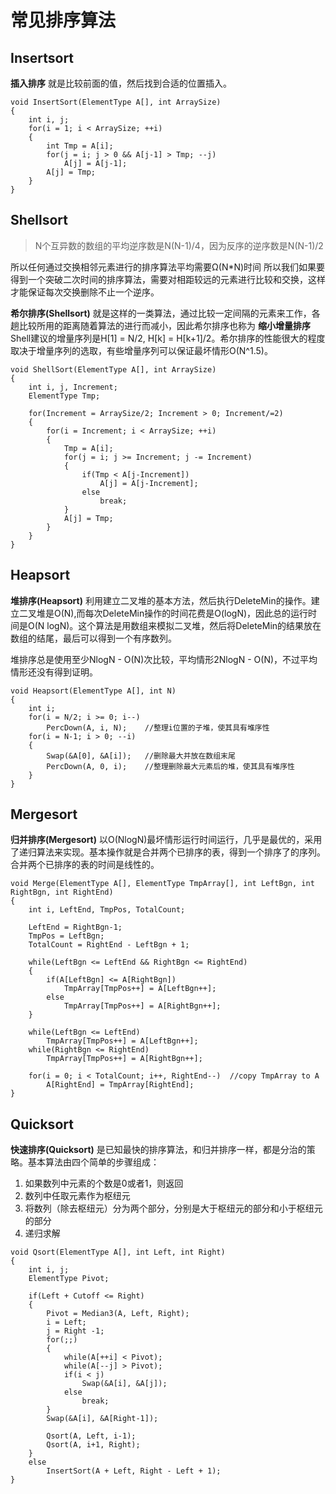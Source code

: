 # 常见排序算法


## Insertsort
**插入排序** 就是比较前面的值，然后找到合适的位置插入。
```
void InsertSort(ElementType A[], int ArraySize)
{
	int i, j;
	for(i = 1; i < ArraySize; ++i)
	{
		int Tmp = A[i];
		for(j = i; j > 0 && A[j-1] > Tmp; --j)
			A[j] = A[j-1];
		A[j] = Tmp;
	}
}
```

## Shellsort
>N个互异数的数组的平均逆序数是N(N-1)/4，因为反序的逆序数是N(N-1)/2

所以任何通过交换相邻元素进行的排序算法平均需要Ω(N*N)时间
所以我们如果要得到一个突破二次时间的排序算法，需要对相距较远的元素进行比较和交换，这样才能保证每次交换删除不止一个逆序。

**希尔排序(Shellsort)** 就是这样的一类算法，通过比较一定间隔的元素来工作，各趟比较所用的距离随着算法的进行而减小，因此希尔排序也称为 **缩小增量排序**
Shell建议的增量序列是H[1] = N/2, H[k] = H[k+1]/2。希尔排序的性能很大的程度取决于增量序列的选取，有些增量序列可以保证最坏情形O(N^1.5)。

```
void ShellSort(ElementType A[], int ArraySize)
{
	int i, j, Increment;
	ElementType Tmp;

	for(Increment = ArraySize/2; Increment > 0; Increment/=2)
	{
		for(i = Increment; i < ArraySize; ++i)
		{
			Tmp = A[i];
			for(j = i; j >= Increment; j -= Increment)
			{
				if(Tmp < A[j-Increment])
					A[j] = A[j-Increment];
				else
					break;
			}
			A[j] = Tmp;
		}
	}
}
```

## Heapsort
**堆排序(Heapsort)** 利用建立二叉堆的基本方法，然后执行DeleteMin的操作。建立二叉堆是O(N),而每次DeleteMin操作的时间花费是O(logN)，因此总的运行时间是O(N logN)。这个算法是用数组来模拟二叉堆，然后将DeleteMin的结果放在数组的结尾，最后可以得到一个有序数列。

堆排序总是使用至少NlogN - O(N)次比较，平均情形2NlogN - O(N)，不过平均情形还没有得到证明。

```
void Heapsort(ElementType A[], int N)
{
	int i;
	for(i = N/2; i >= 0; i--)
		PercDown(A, i, N);    //整理i位置的子堆，使其具有堆序性
	for(i = N-1; i > 0; --i)
	{
		Swap(&A[0], &A[i]);   //删除最大并放在数组末尾
		PercDown(A, 0, i);    //整理删除最大元素后的堆，使其具有堆序性
	}
}
```

## Mergesort
**归并排序(Mergesort)** 以O(NlogN)最坏情形运行时间运行，几乎是最优的，采用了递归算法来实现。基本操作就是合并两个已排序的表，得到一个排序了的序列。合并两个已排序的表的时间是线性的。

```
void Merge(ElementType A[], ElementType TmpArray[], int LeftBgn, int RightBgn, int RightEnd)
{
	int i, LeftEnd, TmpPos, TotalCount;

	LeftEnd = RightBgn-1;
	TmpPos = LeftBgn;
	TotalCount = RightEnd - LeftBgn + 1;

	while(LeftBgn <= LeftEnd && RightBgn <= RightEnd)
	{
		if(A[LeftBgn] <= A[RightBgn])
			TmpArray[TmpPos++] = A[LeftBgn++];
		else
			TmpArray[TmpPos++] = A[RightBgn++];
	}

	while(LeftBgn <= LeftEnd)
		TmpArray[TmpPos++] = A[LeftBgn++];
	while(RightBgn <= RightEnd)
		TmpArray[TmpPos++] = A[RightBgn++];

	for(i = 0; i < TotalCount; i++, RightEnd--)  //copy TmpArray to A
		A[RightEnd] = TmpArray[RightEnd];
}
```

## Quicksort
**快速排序(Quicksort)** 是已知最快的排序算法，和归并排序一样，都是分治的策略。基本算法由四个简单的步骤组成：

1. 如果数列中元素的个数是0或者1，则返回
2. 数列中任取元素作为枢纽元
3. 将数列（除去枢纽元）分为两个部分，分别是大于枢纽元的部分和小于枢纽元的部分
4. 递归求解

```
void Qsort(ElementType A[], int Left, int Right)
{
	int i, j;
	ElementType Pivot;

	if(Left + Cutoff <= Right)
	{
		Pivot = Median3(A, Left, Right);
		i = Left;
		j = Right -1;
		for(;;)
		{
			while(A[++i] < Pivot);
			while(A[--j] > Pivot);
			if(i < j)
				Swap(&A[i], &A[j]);
			else
				break;
		}
		Swap(&A[i], &A[Right-1]);

		Qsort(A, Left, i-1);
		Qsort(A, i+1, Right);
	}
	else
		InsertSort(A + Left, Right - Left + 1);
}
```
